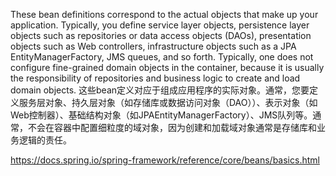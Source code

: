 These bean definitions correspond to the actual objects that make up your application. Typically, you define service layer objects, persistence layer objects such as repositories or data access objects (DAOs), presentation objects such as Web controllers, infrastructure objects such as a JPA EntityManagerFactory, JMS queues, and so forth. Typically, one does not configure fine-grained domain objects in the container, because it is usually the responsibility of repositories and business logic to create and load domain objects.
这些bean定义对应于组成应用程序的实际对象。通常，您要定义服务层对象、持久层对象（如存储库或数据访问对象（DAO））、表示对象（如Web控制器）、基础结构对象（如JPAEntityManagerFactory）、JMS队列等。通常，不会在容器中配置细粒度的域对象，因为创建和加载域对象通常是存储库和业务逻辑的责任。


https://docs.spring.io/spring-framework/reference/core/beans/basics.html


